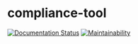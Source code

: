 # compliance-tool

[![Documentation Status](https://readthedocs.org/projects/compliance-tool/badge/?version=latest)](https://compliance-tool.readthedocs.io/en/latest/?badge=latest)
[![Maintainability](https://api.codeclimate.com/v1/badges/a7262d19c1745a48659f/maintainability)](https://codeclimate.com/github/ComplianceAsCode/compliance-tool/maintainability)

